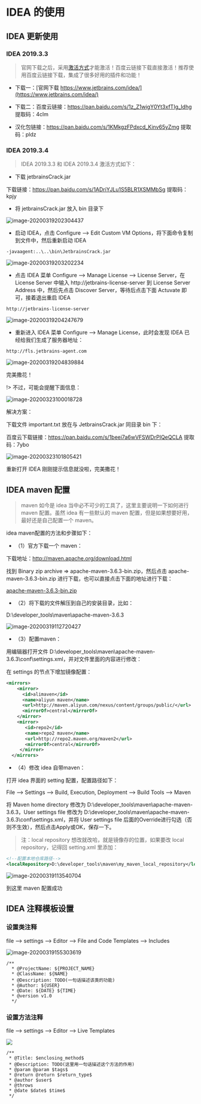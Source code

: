 # IDEA 的使用

## IDEA 更新使用

### IDEA 2019.3.3

> 官网下载之后，采用[激活方式](/ToolBox/IDEA?id=idea-201934)才能激活！百度云链接下载直接激活！推荐使用百度云链接下载，集成了很多好用的插件和功能！

* 下载一：[官网下载 https://www.jetbrains.com/idea/](https://www.jetbrains.com/idea/)

* 下载二：百度云链接：https://pan.baidu.com/s/1z_Z1wigY0Yt3xfTIg_Idhg 
  提取码：4clm

* 汉化包链接：https://pan.baidu.com/s/1KMkgzFPdxcd_Kinv65yZmg 
  提取码：pldz 

### IDEA 2019.3.4

> IDEA 2019.3.3 和 IDEA 2019.3.4 激活方式如下：

* 下载 jetbrainsCrack.jar 

下载链接：https://pan.baidu.com/s/1ADriYJLu1S5BLR1XSMMbSg 
提取码：kpjy

* 将 jetbrainsCrack.jar 放入 bin 目录下

![image-20200319202304437](../images/image-20200319202304437.png)

* 启动 IDEA，点击 Configure --> Edit Custom VM Options，将下面命令复制到文件中，然后重新启动 IDEA

```
-javaagent:..\..\bin\JetbrainsCrack.jar
```

![image-20200319203202234](../images/image-20200319203202234.png)

* 点击 IDEA 菜单 Configure --> Manage License --> License Server，在 License Server 中输入 http://jetbrains-license-server 到 License Server Address 中，然后先点击 Discover Server，等待后点击下面 Actuvate 即可，接着退出重启 IDEA

```
http://jetbrains-license-server
```

![image-20200319204247679](../images/image-20200319204247679.png)

* 重新进入 IDEA 菜单 Configure --> Manage License，此时会发现 IDEA 已经给我们生成了服务器地址：

```
http://fls.jetbrains-agent.com
```

![image-20200319204839884](../images/image-20200319204839884.png)

完美撒花！

!> 不过，可能会提醒下面信息：

![image-20200323100018728](../images/image-20200323100018728.png)

解决方案：

下载文件 important.txt 放在与 JetbrainsCrack.jar 同目录 bin 下：

百度云下载链接：https://pan.baidu.com/s/1beei7a6wVFSWDrPIQeQCLA 
提取码：7ybo 

![image-20200323101805421](../images/image-20200323101805421.png)

重新打开 IDEA 刚刚提示信息就没啦，完美撒花！

## IDEA maven 配置

> maven 如今是 idea 当中必不可少的工具了，这里主要说明一下如何进行maven 配置。虽然 idea 有一些默认的 maven 配置，但是如果想要好用，最好还是自己配置一个 maven。

idea maven配置的方法和步骤如下：

* （1）官方下载一个 maven：

下载地址：http://maven.apache.org/download.html

找到 Binary zip archive => apache-maven-3.6.3-bin.zip，然后点击 apache-maven-3.6.3-bin.zip 进行下载，也可以直接点击下面的地址进行下载：

[apache-maven-3.6.3-bin.zip](https://mirror.bit.edu.cn/apache/maven/maven-3/3.6.3/binaries/apache-maven-3.6.3-bin.zip)

* （2）将下载的文件解压到自己的安装目录，比如：

D:\developer_tools\maven\apache-maven-3.6.3

![image-20200319112720427](../images/image-20200319112720427.png)

* （3）配置maven：

用编辑器打开文件 D:\developer_tools\maven\apache-maven-3.6.3\conf\settings.xml，并对文件里面的内容进行修改：

在 settings 的节点下增加镜像配置：

```xml
<mirrors>
    <mirror>
      <id>alimaven</id>
      <name>aliyun maven</name>      
      <url>http://maven.aliyun.com/nexus/content/groups/public/</url>
      <mirrorOf>central</mirrorOf>
    </mirror>
    <mirror>
       <id>repo2</id>
       <name>repo2 maven</name>      
       <url>http://repo2.maven.org/maven2</url>
       <mirrorOf>central</mirrorOf>
     </mirror>
  </mirrors>
```

* （4）修改 idea 自带maven：

打开 idea 界面的 setting 配置，配置路径如下：

File --> Settings --> Build, Execution, Deployment --> Build Tools --> Maven

将 Maven home directory 修改为 D:\developer_tools\maven\apache-maven-3.6.3，User settings file 修改为 D:\developer_tools\maven\apache-maven-3.6.3\conf\settings.xml，并将 User settings file 后面的Override进行勾选（否则不生效），然后点击Apply或OK，保存一下。

> 注：local repository 想改就改哈，就是镜像存的位置，如果要改 local repository，记得回 setting.xml 里添加：

```xml
<!--配置本地仓库路径-->
<localRepository>D:\developer_tools\maven\my_maven_local_repository</localRepository>
```

![image-20200319113540704](../images/image-20200319113540704.png)

到这里 maven 配置成功

## IDEA 注释模板设置

### 设置类注释

file --> settings --> Editor --> File and Code Templates --> Includes

![image-20200319155303619](../images/image-20200319155303619.png)

```
/**
  * @ProjectName: ${PROJECT_NAME}
  * @ClassName: ${NAME}
  * @Description: TODO(一句话描述该类的功能)
  * @Author: ${USER}
  * @Date: ${DATE} ${TIME}
  * @version v1.0
  */
```

### 设置方法注释

file --> settings --> Editor --> Live Templates

![](../images/b9054bdf67dc0c8f873390d40c03ff5a598.jpg)

```
/**
 * @Title: $enclosing_method$
 * @Description: TODO(这里用一句话描述这个方法的作用)
 * @param @param $tags$
 * @return @return $return_type$
 * @author $user$
 * @throws
 * @date $date$ $time$
 */
```









